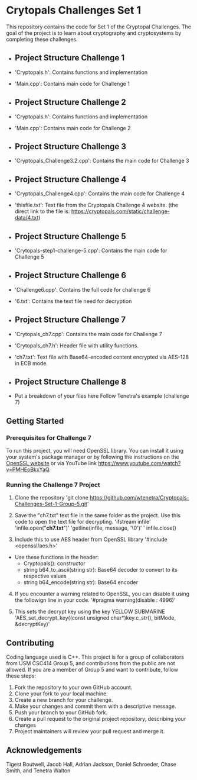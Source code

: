 # Crytopals Challenges Set 1
 
This repository contains the code for Set 1 of the Cryptopal Challenges. The goal of the project is to learn about cryptography and cryptosystems by completing these challenges.

 -  ## Project Structure Challenge 1
 - 'Cryptopals.h': Contains functions and implementation
 - 'Main.cpp': Contains main code for Challenge 1
 
 -  ## Project Structure Challenge 2
 - 'Cryptopals.h': Contains functions and implementation
 - 'Main.cpp': Contains main code for Challenge 2

 -  ## Project Structure Challenge 3
 - 'Cryptopals_Challenge3.2.cpp': Contains the main code for Challenge 3
   
 -  ## Project Structure Challenge 4
 - 'Cryptopals_Challenge4.cpp': Contains the main code for Challenge 4
 - 'thisfile.txt': Text file from the Cryptopals Challenge 4 website. (the direct link to the file is: https://cryptopals.com/static/challenge-data/4.txt)
   
 -  ## Project Structure Challenge 5
 -  'Crytopals-step1-challenge-5.cpp': Contains the main code for Challenge 5
   
 -  ## Project Structure Challenge 6
 - 'Challenge6.cpp': Contains the full code for challenge 6
 - '6.txt': Contains the text file need for decryption
   
 -  ## Project Structure Challenge 7
 - 'Crytopals_ch7.cpp': Contains the main code for Challenge 7
 - 'Crytopals_ch7.h': Header file with utility functions.
 - 'ch7.txt': Text file with Base64-encoded content encrypted via AES-128 in ECB mode.
   
 -  ## Project Structure Challenge 8
 - Put a breakdown of your files here Follow Tenetra's example (challenge 7)
 

## Getting Started

### Prerequisites for Challenge 7

To run this project, you will need OpenSSL library. You can install it using your system's package manager or by following the instructions on the [OpenSSL website](https://www.openssl.org/source/) or via YouTube link https://www.youtube.com/watch?v=PMHEoBkxYaQ.

### Running the Challenge 7 Project

1. Clone the repository
   'git clone https://github.com/wtenetra/Cryptopals-Challenges-Set-1-Group-5.git'
   
2. Save the "ch7.txt" text file in the same folder as the project. Use this code to open the text file for decrypting.
   'ifstream infile'
	  'infile.open("**ch7.txt**")'
	  'getline(infile, message, '\0')'
   ' infile.close()
   
3. Include this to use AES header from OpenSSL library
   '#include <openssl/aes.h>'
  - Use these functions in the header:
    - Cryptopals():  constructor
    - string b64_to_ascii(string str):  Base64 decoder to convert to its respective values
    -	string b64_encode(string str):  Base64 encoder
      
4. If you encounter a warning related to OpenSSL, you can disable it using the followign line in your code.
   '#pragma warning(disable : 4996)'

5.  This sets the decrypt key using the key YELLOW SUBMARINE
	  'AES_set_decrypt_key((const unsigned char*)key.c_str(), bitMode, &decryptKey)'

 ## Contributing
   Coding language used is C++. This project is for a group of collaborators from USM CSC414 Group 5, and contributions from the public are not allowed. If you are a member of Group 5 and want to contribute, follow these steps:
   1. Fork the repository to your own GitHub account.
   2. Clone your fork to your local machine.
   3. Create a new branch for your challenge.
   4. Make your changes and commit them with a descriptive message.
   5. Push your branch to your GitHub fork.
   6. Create a pull request to the original project repository, describing your changes
   7. Project maintainers will review your pull request and merge it.
   
 

 ## Acknowledgements
 Tigest Boutwell, Jacob Hall, Adrian Jackson, Daniel Schroeder, Chase Smith, and Tenetra Walton
 








